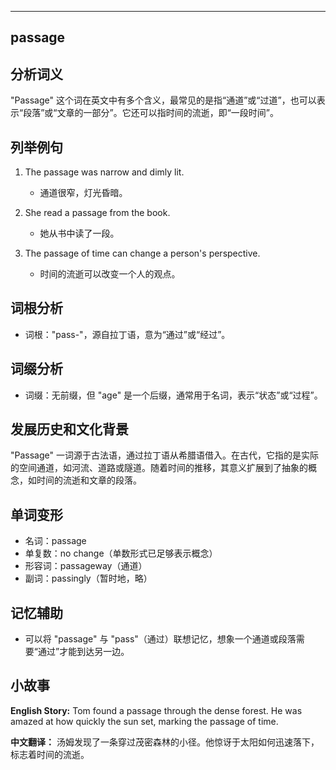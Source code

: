 
---------------
## passage
## 分析词义
"Passage" 这个词在英文中有多个含义，最常见的是指“通道”或“过道”，也可以表示“段落”或“文章的一部分”。它还可以指时间的流逝，即“一段时间”。

## 列举例句
1. The passage was narrow and dimly lit.
   - 通道很窄，灯光昏暗。

2. She read a passage from the book.
   - 她从书中读了一段。

3. The passage of time can change a person's perspective.
   - 时间的流逝可以改变一个人的观点。

## 词根分析
- 词根："pass-"，源自拉丁语，意为“通过”或“经过”。

## 词缀分析
- 词缀：无前缀，但 "age" 是一个后缀，通常用于名词，表示“状态”或“过程”。

## 发展历史和文化背景
"Passage" 一词源于古法语，通过拉丁语从希腊语借入。在古代，它指的是实际的空间通道，如河流、道路或隧道。随着时间的推移，其意义扩展到了抽象的概念，如时间的流逝和文章的段落。

## 单词变形
- 名词：passage
- 单复数：no change（单数形式已足够表示概念）
- 形容词：passageway（通道）
- 副词：passingly（暂时地，略）

## 记忆辅助
- 可以将 "passage" 与 "pass"（通过）联想记忆，想象一个通道或段落需要“通过”才能到达另一边。

## 小故事
**English Story:**
Tom found a passage through the dense forest. He was amazed at how quickly the sun set, marking the passage of time.

**中文翻译：**
汤姆发现了一条穿过茂密森林的小径。他惊讶于太阳如何迅速落下，标志着时间的流逝。

